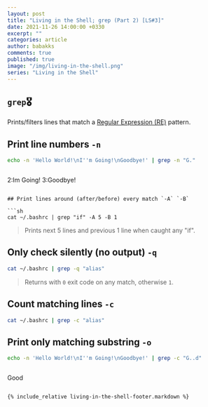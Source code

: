 ```yaml
---
layout: post
title: "Living in the Shell; grep (Part 2) [LS#3]"
date: 2021-11-26 14:00:00 +0330
excerpt: ""
categories: article
author: babakks
comments: true
published: true
image: "/img/living-in-the-shell.png"
series: "Living in the Shell"
---
```


## `grep`🎖️

Prints/filters lines that match a [Regular Expression (RE)][re] pattern.

[re]: https://en.wikipedia.org/wiki/Regular_expression

## Print line numbers `-n`

```sh
echo -n 'Hello World!\nI''m Going!\nGoodbye!' | grep -n "G."
```

> ```text
  2:Im Going!
  3:Goodbye!
  ```

## Print lines around (after/before) every match `-A` `-B`

```sh
cat ~/.bashrc | grep "if" -A 5 -B 1
```

> Prints next 5 lines and previous 1 line when caught any "if".

## Only check silently (no output) `-q`

```sh
cat ~/.bashrc | grep -q "alias"
```

> Returns with `0` exit code on any match, otherwise `1`.

## Count matching lines `-c`

```sh
cat ~/.bashrc | grep -c "alias"
```

## Print only matching substring `-o`

```sh
echo -n 'Hello World!\nI''m Going!\nGoodbye!' | grep -c "G..d"
```

> ```text
  Good
  ```

{% include_relative living-in-the-shell-footer.markdown %}

